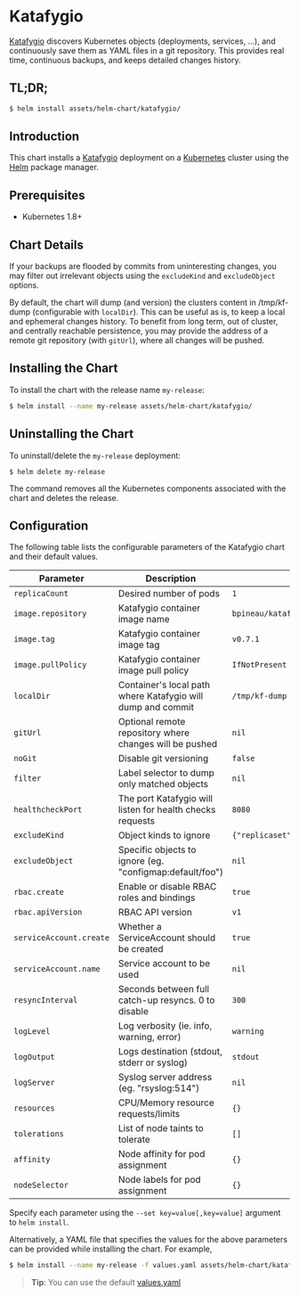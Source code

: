 # Katafygio

[Katafygio](https://github.com/bpineau/katafygio) discovers Kubernetes objects (deployments, services, ...), and continuously save them as YAML files in a git repository. This provides real time, continuous backups, and keeps detailed changes history.

## TL;DR;

```bash
$ helm install assets/helm-chart/katafygio/
```

## Introduction

This chart installs a [Katafygio](https://github.com/bpineau/katafygio) deployment on a [Kubernetes](http://kubernetes.io) cluster using the [Helm](https://helm.sh) package manager.

## Prerequisites

- Kubernetes 1.8+

## Chart Details

If your backups are flooded by commits from uninteresting changes, you may filter out irrelevant objects using the `excludeKind` and `excludeObject` options.

By default, the chart will dump (and version) the clusters content in /tmp/kf-dump (configurable with `localDir`).
This can be useful as is, to keep a local and ephemeral changes history. To benefit from long term, out of cluster, and centrally reachable persistence, you may provide the address of a remote git repository (with `gitUrl`), where all changes will be pushed.

## Installing the Chart

To install the chart with the release name `my-release`:

```bash
$ helm install --name my-release assets/helm-chart/katafygio/
```

## Uninstalling the Chart

To uninstall/delete the `my-release` deployment:

```console
$ helm delete my-release
```

The command removes all the Kubernetes components associated with the chart and deletes the release.

## Configuration

The following table lists the configurable parameters of the Katafygio chart and their default values.

| Parameter               | Description                                                 | Default                              |
|-------------------------|-------------------------------------------------------------|--------------------------------------|
| `replicaCount`          | Desired number of pods                                      | `1`                                  |
| `image.repository`      | Katafygio container image name                              | `bpineau/katafygio`                  |
| `image.tag`             | Katafygio container image tag                               | `v0.7.1`                             |
| `image.pullPolicy`      | Katafygio container image pull policy                       | `IfNotPresent`                       |
| `localDir`              | Container's local path where Katafygio will dump and commit | `/tmp/kf-dump`                       |
| `gitUrl`                | Optional remote repository where changes will be pushed     | `nil`                                |
| `noGit`                 | Disable git versioning                                      | `false`                              |
| `filter`                | Label selector to dump only matched objects                 | `nil`                                |
| `healthcheckPort`       | The port Katafygio will listen for health checks requests   | `8080`                               |
| `excludeKind`           | Object kinds to ignore                                      | `{"replicaset","endpoints","event"}` |
| `excludeObject`         | Specific objects to ignore (eg. "configmap:default/foo")    | `nil`                                |
| `rbac.create`           | Enable or disable RBAC roles and bindings                   | `true`                               |
| `rbac.apiVersion`       | RBAC API version                                            | `v1`                                 |
| `serviceAccount.create` | Whether a ServiceAccount should be created                  | `true`                               |
| `serviceAccount.name`   | Service account to be used                                  | `nil`                                |
| `resyncInterval`        | Seconds between full catch-up resyncs. 0 to disable         | `300`                                |
| `logLevel`              | Log verbosity (ie. info, warning, error)                    | `warning`                            |
| `logOutput`             | Logs destination (stdout, stderr or syslog)                 | `stdout`                             |
| `logServer`             | Syslog server address (eg. "rsyslog:514")                   | `nil`                                |
| `resources`             | CPU/Memory resource requests/limits                         | `{}`                                 |
| `tolerations`           | List of node taints to tolerate                             | `[]`                                 |
| `affinity`              | Node affinity for pod assignment                            | `{}`                                 |
| `nodeSelector`          | Node labels for pod assignment                              | `{}`                                 |

Specify each parameter using the `--set key=value[,key=value]` argument to `helm install`.

Alternatively, a YAML file that specifies the values for the above parameters can be provided while installing the chart. For example,

```bash
$ helm install --name my-release -f values.yaml assets/helm-chart/katafygio/
```
> **Tip**: You can use the default [values.yaml](values.yaml)
